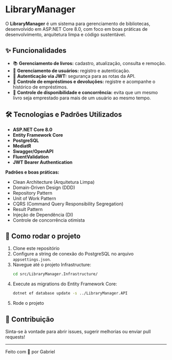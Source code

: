 # LibraryManager

O **LibraryManager** é um sistema para gerenciamento de bibliotecas, desenvolvido em ASP.NET Core 8.0, com foco em boas práticas de desenvolvimento, arquitetura limpa e código sustentável.

## ✨ Funcionalidades

- 📚 **Gerenciamento de livros:** cadastro, atualização, consulta e remoção.
- 👤 **Gerenciamento de usuários:** registro e autenticação.
- 🔐 **Autenticação via JWT:** segurança para as rotas da API.
- 📖 **Controle de empréstimos e devoluções:** registre e acompanhe o histórico de empréstimos.
- 🚦 **Controle de disponibilidade e concorrência:** evita que um mesmo livro seja emprestado para mais de um usuário ao mesmo tempo.

## 🛠️ Tecnologias e Padrões Utilizados

- **ASP.NET Core 8.0**
- **Entity Framework Core**
- **PostgreSQL**
- **MediatR**
- **Swagger/OpenAPI**
- **FluentValidation**
- **JWT Bearer Authentication**

**Padrões e boas práticas:**

- Clean Architecture (Arquitetura Limpa)
- Domain-Driven Design (DDD)
- Repository Pattern
- Unit of Work Pattern
- CQRS (Command Query Responsibility Segregation)
- Result Pattern
- Injeção de Dependência (DI)
- Controle de concorrência otimista

## 🚀 Como rodar o projeto

1. Clone este repositório
2. Configure a string de conexão do PostgreSQL no arquivo `appsettings.json`.
3. Navegue até o projeto Infrastructure:
   ```bash
   cd src/LibraryManager.Infrastructure/
   ```
4. Execute as migrations do Entity Framework Core:
   ```bash
   dotnet ef database update -s ../LibraryManager.API
   ```
5. Rode o projeto

## 🤝 Contribuição

Sinta-se à vontade para abrir issues, sugerir melhorias ou enviar pull requests!

---

Feito com 💙 por Gabriel

